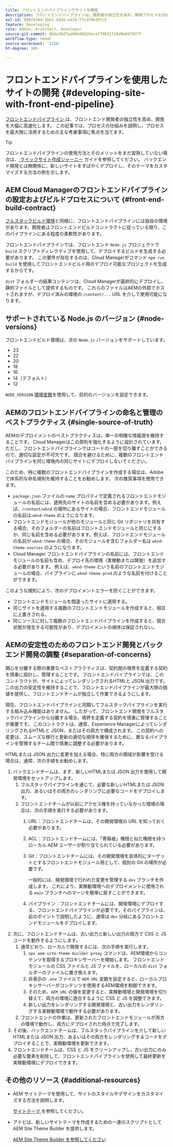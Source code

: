 ```yaml
---
title: フロントエンドパイプラインでサイトを開発
description: フロントエンドパイプラインは、開発者の独立性を高め、開発プロセスを加速します。 この記事では、最適なパフォーマンスと効率を確保するためのフロントエンドビルドプロセスの主な考慮事項の概要を説明します。
exl-id: 996fb39d-1bb1-4dda-a418-77cdf8b307c5
feature: Developing
role: Admin, Architect, Developer
source-git-commit: 8bda36d7aa86bd6b26ecaff9831f29d9e847837f
workflow-type: tm+mt
source-wordcount: '1126'
ht-degree: 30%

---
```



# フロントエンドパイプラインを使用したサイトの開発 {#developing-site-with-front-end-pipeline}

[ フロントエンドパイプライン ](/help/implementing/cloud-manager/configuring-pipelines/introduction-ci-cd-pipelines.md#front-end) は、フロントエンド開発者の独立性を高め、開発を大幅に高速化します。 この記事では、プロセスの仕組みを説明し、プロセスを最大限に活用するための主な考慮事項に焦点を当てます。

>[!TIP]
>
>フロントエンドパイプラインの使用方法とそのメリットをまだ習熟していない場合は、[ クイックサイト作成ジャーニー](/help/journey-sites/quick-site/overview.md) ガイドを参照してください。 バックエンド開発とは無関係に、新しいサイトをすばやくデプロイし、そのテーマをカスタマイズする方法の例を示します。

## AEM Cloud Managerのフロントエンドパイプラインの設定およびビルドプロセスについて {#front-end-build-contract}

[フルスタックビルド環境](/help/implementing/cloud-manager/getting-access-to-aem-in-cloud/build-environment-details.md)と同様に、フロントエンドパイプラインには独自の環境があります。開発者はフロントエンドビルドコントラクトに従っている限り、このパイプラインにある程度の柔軟性があります。

フロントエンドパイプラインでは、フロントエンド `Node.js` プロジェクトで `build` スクリプトディレクティブを使用して、デプロイするビルドを生成する必要があります。 この要件が存在するのは、Cloud Managerがコマンド `npm run build` を使用してフロントエンドビルド用のデプロイ可能なプロジェクトを生成するからです。

`dist` フォルダーの結果コンテンツは、Cloud Managerが最終的にデプロイし、静的ファイルとして提供するものです。 これらのファイルはAEMの外部でホストされますが、デプロイ済みの環境の `/content/...` URL を介して使用可能になります。

## サポートされている Node.js のバージョン {#node-versions}

フロントエンドビルド環境は、次の `Node.js` バージョンをサポートしています。

* 23
* 22
* 20
* 18
* 16
* 14（デフォルト）
* 12

`NODE_VERSION` [環境変数](/help/implementing/cloud-manager/environment-variables.md)を使用して、目的のバージョンを設定できます。

## AEMのフロントエンドパイプラインの命名と管理のベストプラクティス {#single-source-of-truth}

AEMのデプロイメントのベストプラクティスは、単一の明確な情報源を維持することです。 Cloud Managerはこの原則を強化するように設計されています。 ただし、フロントエンドパイプラインではコードの一部を切り離すことができるので、適切な設定が不可欠です。 競合を避けるために、複数のフロントエンドパイプラインを同じ環境内の同じサイトにデプロイしないでください。

このため、特に複数のフロントエンドパイプラインを作成する場合は、Adobeで体系的な命名規則を維持することをお勧めします。 次の推奨事項を使用できます。

* `package.json` ファイルの `name` プロパティで定義されるフロントエンドモジュールの名前には、適用先のサイトの名前を含める必要があります。例えば、`/content/wknd` の場所にあるサイトの場合、フロントエンドモジュールの名前は `wknd-theme` のようになります。
* フロントエンドモジュールが他のモジュールと同じ Git リポジトリを共有する場合、そのフォルダーの名前はフロントエンドモジュールと同じにするか、同じ名前を含める必要があります。例えば、フロントエンドモジュールの名前が `wknd-theme` の場合、そのモジュールを含むフォルダー名は `wknd-theme-sources` のようになります。
* Cloud Manager フロントエンドパイプラインの名前には、フロントエンドモジュールの名前も含め、デプロイ先の環境（実稼動または開発）を追加する必要があります。 例えば、`wknd-theme` という名前のフロントエンドモジュールの場合、パイプラインに `wknd-theme-prod` のような名前を付けることができます。

このような規則により、次のデプロイメントエラーを防ぐことができます。

* フロントエンドモジュールを間違ったサイトに適用する。
* 同じサイトを適用する複数のフロントエンドモジュールを作成すると、相互に上書きされる。
* 同じソースに対して複数のフロントエンドパイプラインを作成すると、競合状態が発生する可能性があり、デプロイメントの順序は保証されない。

## AEMの安定性のためのフロントエンド開発とバックエンド開発の調整 {#separation-of-concerns}

関心を分離する際の重要なベストプラクティスは、契約間の境界を定義する契約を慎重に設計し、管理することです。 フロントエンドパイプラインでは、このコントラクトが、サイトによってレンダリングされるHTMLと JSON 出力です。 この出力の安定性を維持することで、フロントエンドパイプラインが最大限の価値を提供し、フロントエンドチームが独立して作業できるようにします。

現在、フロントエンドパイプラインと同期してフルスタックパイプラインを実行する組み込み機能はありません。 したがって、フロントエンド開発をフルスタックパイプラインから分離する場合、境界を定義する契約を慎重に管理することが重要です。 このコントラクトは、通常、Experience ManagerによってレンダリングされるHTMLと JSON、またはその両方で構成されます。 この契約への変更は、スムーズな移行と更新の適切な順序を確保するために、異なるパイプラインを管理するチーム間で慎重に調整する必要があります。

HTMLまたは JSON 出力に変更を加える場合、特に両方の領域が影響を受ける場合は、通常、次の手順をお勧めします。

1. バックエンドチームは、まず、新しいHTMLまたは JSON 出力を使用して開発環境をセットアップします。
   1. フルスタックパイプラインを通じて、必要な新しいHTMLまたは JSON 出力、あるいはその両方のレンダリングに必要なコードをデプロイします。
   1. フロントエンドチームが以前にアクセス権を持っていなかった環境の場合は、次の手順を実行する必要があります。
      1. URL：フロントエンドチームは、その開発環境の URL を知っておく必要があります。
      1. ACL：フロントエンドチームには、「寄稿者」権限と似た権限を持つローカル AEM ユーザーが割り当てられている必要があります。
      1. Git：フロントエンドチームには、その開発環境を具体的にターゲットとするフロントエンドモジュール用として、個別の Git の場所が必要です。

         一般的には、開発環境で行われた変更を管理する `dev` ブランチを作成します。 これにより、実稼動環境へのデプロイメントに使用される `main` ブランチへのマージを簡単に戻すことができます。

      1. パイプライン：フロントエンドチームには、開発環境にデプロイする、フロントエンドパイプラインが必要です。そのパイプラインは、前のポイントで説明したように、通常は `dev` 分岐にあるフロントエンドモジュールをデプロイします。
1. 次に、フロントエンドチームは、古い出力と新しい出力の両方で CSS と JS コードを動作するようにします。
   1. 通常どおり、ローカルで開発するには、次の手順を実行します。
      1. `npx aem-site-theme-builder proxy` コマンドは、AEM環境からコンテンツを取得するプロキシサーバーを開始します。 フロントエンドモジュールの CSS ファイルと JS ファイルを、ローカルの `dist` フォルダーのファイルに置き換えます。
      1. 非表示の `.env` ファイルで `AEM_URL` 変数を設定すると、ローカルプロキシサーバーがコンテンツを使用するAEM環境を制御できます。
      1. そのため、`AEM_URL` の値を変更すると、実稼動環境と開発環境を切り替えて、両方の環境に適合するように CSS と JS を調整できます。
      1. 新しい出力をレンダリングする開発環境と、古い出力をレンダリングする実稼動環境で動作する必要があります。
   1. フロントエンドの作業は、更新されたフロントエンドモジュールが両方の環境で動作し、両方にデプロイされた時点で完了します。
1. その後、バックエンドチームは、フルスタックパイプラインを介して新しいHTMLまたは JSON 出力、あるいはその両方をレンダリングするコードをデプロイすることで、実稼動環境を更新できます。
1. フロントエンドチームは、CSS と JS をクリーンアップし、古い出力にのみ必要な要素を削除して、フロントエンドパイプラインを使用して最終更新を実稼動環境にデプロイできます。

## その他のリソース {#additional-resources}

* AEM サイトテーマを使用して、サイトのスタイルやデザインをカスタマイズする方法を説明します。

  [ サイトテーマ ](/help/sites-cloud/administering/site-creation/site-themes.md) を参照してください。

* アドビは、新しいサイトテーマを作成するための一連のスクリプトとして AEM Site Theme Builder を提供します。

  [AEM Site Theme Builder を参照してください ](https://github.com/adobe/aem-site-theme-builder)



